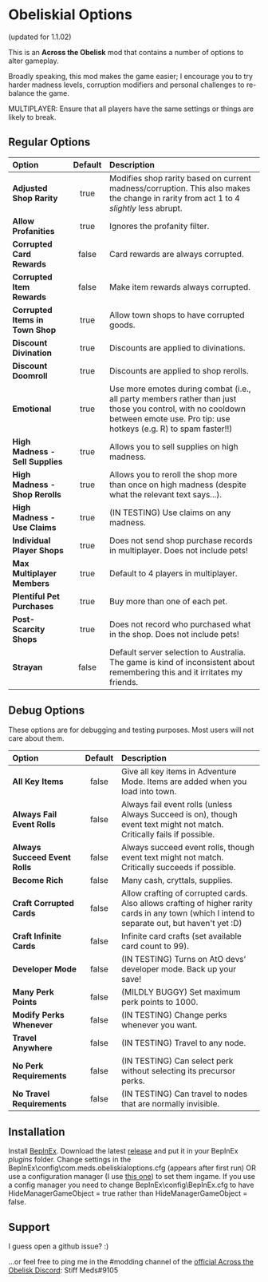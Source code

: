 # Obeliskial Options

(updated for 1.1.02)

This is an **Across the Obelisk** mod that contains a number of options to alter gameplay.

Broadly speaking, this mod makes the game easier; I encourage you to try harder madness levels, corruption modifiers and personal challenges to re-balance the game.

MULTIPLAYER: Ensure that all players have the same settings or things are likely to break.

## Regular Options

| Option                           | Default | Description                                                                                                                                                                   |
|:---------------------------------|:-------:|:------------------------------------------------------------------------------------------------------------------------------------------------------------------------------|
| **Adjusted Shop Rarity**         | true    | Modifies shop rarity based on current madness/corruption. This also makes the change in rarity from act 1 to 4 _slightly_ less abrupt.                                        |
| **Allow Profanities**            | true    | Ignores the profanity filter.                                                                                                                                                 |
| **Corrupted Card Rewards**       | false   | Card rewards are always corrupted.                                                                                                                                            |
| **Corrupted Item Rewards**       | false   | Make item rewards always corrupted.                                                                                                                                           |
| **Corrupted Items in Town Shop** | true    | Allow town shops to have corrupted goods.                                                                                                                                     |
| **Discount Divination**          | true    | Discounts are applied to divinations.                                                                                                                                         |
| **Discount Doomroll**            | true    | Discounts are applied to shop rerolls.                                                                                                                                        |
| **Emotional**                    | true    | Use more emotes during combat (i.e., all party members rather than just those you control, with no cooldown between emote use. Pro tip: use hotkeys (e.g. R) to spam faster!!)|
| **High Madness - Sell Supplies** | true    | Allows you to sell supplies on high madness.                                                                                                                                  |
| **High Madness - Shop Rerolls**  | true    | Allows you to reroll the shop more than once on high madness (despite what the relevant text says...).                                                                        |
| **High Madness - Use Claims**    | true    | (IN TESTING) Use claims on any madness.                                                                                                                                       |
| **Individual Player Shops**      | true    | Does not send shop purchase records in multiplayer. Does not include pets!                                                                                                    |
| **Max Multiplayer Members**      | true    | Default to 4 players in multiplayer.                                                                                                                                          |
| **Plentiful Pet Purchases**      | true    | Buy more than one of each pet.                                                                                                                                                |
| **Post-Scarcity Shops**          | true    | Does not record who purchased what in the shop. Does not include pets!                                                                                                        |
| **Strayan**                      | false   | Default server selection to Australia. The game is kind of inconsistent about remembering this and it irritates my friends.                                                   |


## Debug Options

These options are for debugging and testing purposes. Most users will not care about them.

| Option                            | Default | Description                                                                                                                                     |
|:----------------------------------|:-------:|:------------------------------------------------------------------------------------------------------------------------------------------------|
| **All Key Items**                 | false   | Give all key items in Adventure Mode. Items are added when you load into town.                                                                  |
| **Always Fail Event Rolls**       | false   | Always fail event rolls (unless Always Succeed is on), though event text might not match. Critically fails if possible.                         |
| **Always Succeed Event Rolls**    | false   | Always succeed event rolls, though event text might not match. Critically succeeds if possible.                                                 |
| **Become Rich**                   | false   | Many cash, cryttals, supplies.                                                                                                                  |
| **Craft Corrupted Cards**         | false   | Allow crafting of corrupted cards. Also allows crafting of higher rarity cards in any town (which I intend to separate out, but haven't yet :D) |
| **Craft Infinite Cards**          | false   | Infinite card crafts (set available card count to 99).                                                                                          |
| **Developer Mode**                | false   | (IN TESTING) Turns on AtO devs’ developer mode. Back up your save!                                                                              |
| **Many Perk Points**              | false   | (MILDLY BUGGY) Set maximum perk points to 1000.                                                                                                 |
| **Modify Perks Whenever**         | false   | (IN TESTING) Change perks whenever you want.                                                                                                    |
| **Travel Anywhere**               | false   | (IN TESTING) Travel to any node.                                                                                                                |
| **No Perk Requirements**          | false   | (IN TESTING) Can select perk without selecting its precursor perks.                                                                             |
| **No Travel Requirements**        | false   | (IN TESTING) Can travel to nodes that are normally invisible.                                                                                   |

## Installation

Install [BepInEx](https://across-the-obelisk.thunderstore.io/package/BepInEx/BepInExPack_AcrossTheObelisk/).
Download the latest [release](https://github.com/stiffmeds/Obeliskial-Options/releases) and put it in your BepInEx _plugins_ folder.
Change settings in the BepInEx\config\com.meds.obeliskialoptions.cfg (appears after first run) OR use a configuration manager (I use [this one](https://github.com/sinai-dev/BepInExConfigManager)) to set them ingame. If you use a config manager you need to change BepInEx\config\BepInEx.cfg to have HideManagerGameObject = true rather than HideManagerGameObject = false.

## Support

I guess open a github issue? :)

...or feel free to ping me in the #modding channel of the [official Across the Obelisk Discord](https://discord.gg/across-the-obelisk-679706811108163701): Stiff Meds#9105